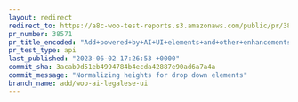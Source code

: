 ```yaml
---
layout: redirect
redirect_to: https://a8c-woo-test-reports.s3.amazonaws.com/public/pr/38571/api/index.html
pr_number: 38571
pr_title_encoded: "Add+powered+by+AI+UI+elements+and+other+enhancements"
pr_test_type: api
last_published: "2023-06-02 17:26:53 +0000"
commit_sha: 3acab9d51eb4994784b4ecda42887e90ad6a7a4a
commit_message: "Normalizing heights for drop down elements"
branch_name: add/woo-ai-legalese-ui
---
```

